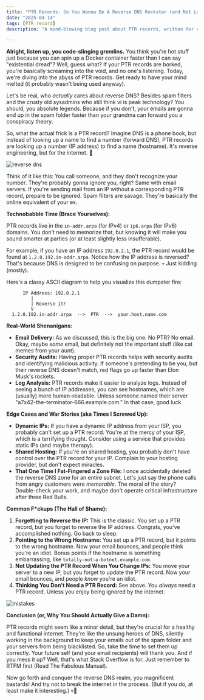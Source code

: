 ```yaml
---
title: "PTR Records: So You Wanna Be A Reverse DNS Rockstar (and Not Look Like a Noob)"
date: "2025-04-14"
tags: [PTR record]
description: "A mind-blowing blog post about PTR records, written for chaotic Gen Z engineers. Prepare for enlightenment (and maybe a headache)."

---
```


**Alright, listen up, you code-slinging gremlins.** You think you're hot stuff just because you can spin up a Docker container faster than I can say "existential dread"? Well, guess what? If your PTR records are borked, you're basically screaming into the void, and no one's listening. Today, we're diving into the abyss of PTR records. Get ready to have your mind melted (it probably wasn't being used anyway).

Let's be real, who *actually* cares about reverse DNS? Besides spam filters and the crusty old sysadmins who still think vi is peak technology? *You* should, you absolute legends. Because if you don't, your emails are gonna end up in the spam folder faster than your grandma can forward you a conspiracy theory.

So, what the actual frick is a PTR record? Imagine DNS is a phone book, but instead of looking up a name to find a number (forward DNS), PTR records are looking up a number (IP address) to find a name (hostname). It's reverse engineering, but for the internet. 🤯

![reverse dns](https://i.kym-cdn.com/photos/images/newsfeed/001/070/757/ddd.jpg)

Think of it like this: You call someone, and they don't recognize your number. They're probably gonna ignore you, right? Same with email servers. If you're sending mail from an IP without a corresponding PTR record, prepare to be ignored. Spam filters are savage. They're basically the online equivalent of your ex.

**Technobabble Time (Brace Yourselves):**

PTR records live in the `in-addr.arpa` (for IPv4) or `ip6.arpa` (for IPv6) domains. You don't need to memorize that, but knowing it will make you sound smarter at parties (or at least slightly less insufferable).

For example, if you have an IP address `192.0.2.1`, the PTR record would be found at `1.2.0.192.in-addr.arpa`.  Notice how the IP address is reversed? That's because DNS is designed to be confusing on purpose. 💀 Just kidding (mostly).

Here's a classy ASCII diagram to help you visualize this dumpster fire:

```
      IP Address: 192.0.2.1
         |
         | Reverse it!
         V
  1.2.0.192.in-addr.arpa  -->  PTR  -->  your.host.name.com
```

**Real-World Shenanigans:**

*   **Email Delivery:** As we discussed, this is the big one. No PTR? No email. Okay, maybe *some* email, but definitely not the important stuff (like cat memes from your aunt).
*   **Security Audits:** Having proper PTR records helps with security audits and identifying malicious activity. If someone's pretending to be you, but their reverse DNS doesn't match, red flags go up faster than Elon Musk's rockets.
*   **Log Analysis:** PTR records make it easier to analyze logs. Instead of seeing a bunch of IP addresses, you can see hostnames, which are (usually) more human-readable. Unless someone named their server "a7x42-the-terminator-666.example.com." In that case, good luck.

**Edge Cases and War Stories (aka Times I Screwed Up):**

*   **Dynamic IPs:** If you have a dynamic IP address from your ISP, you probably can't set up a PTR record. You're at the mercy of your ISP, which is a terrifying thought. Consider using a service that provides static IPs (and maybe therapy).
*   **Shared Hosting:** If you're on shared hosting, you probably don't have control over the PTR record for your IP. Complain to your hosting provider, but don't expect miracles.
*   **That One Time I Fat-Fingered a Zone File:** I once accidentally deleted the reverse DNS zone for an entire subnet. Let's just say the phone calls from angry customers were *memorable*. The moral of the story? Double-check your work, and maybe don't operate critical infrastructure after three Red Bulls.

**Common F\*ckups (The Hall of Shame):**

1.  **Forgetting to Reverse the IP:** This is the classic. You set up a PTR record, but you forget to reverse the IP address. Congrats, you've accomplished nothing. Go back to sleep.
2.  **Pointing to the Wrong Hostname:** You set up a PTR record, but it points to the wrong hostname. Now your email bounces, and people think you're an idiot. Bonus points if the hostname is something embarrassing, like `totally-not-a-botnet.example.com`.
3.  **Not Updating the PTR Record When You Change IPs:** You move your server to a new IP, but you forget to update the PTR record. Now your email bounces, and people *know* you're an idiot.
4.  **Thinking You Don't Need a PTR Record:** See above. You *always* need a PTR record. Unless you enjoy being ignored by the internet.

![mistakes](https://imgflip.com/i/8n1k8u)

**Conclusion (or, Why You Should Actually Give a Damn):**

PTR records might seem like a minor detail, but they're crucial for a healthy and functional internet. They're like the unsung heroes of DNS, silently working in the background to keep your emails out of the spam folder and your servers from being blacklisted. So, take the time to set them up correctly. Your future self (and your email recipients) will thank you. And if you mess it up? Well, that's what Stack Overflow is for. Just remember to RTFM first (Read The Fabulous Manual).

Now go forth and conquer the reverse DNS realm, you magnificent bastards! And try not to break the internet in the process. (But if you do, at least make it interesting.) 💀🙏
